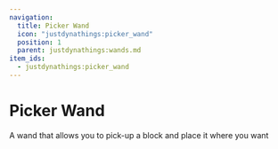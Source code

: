 ```yaml
---
navigation:
  title: Picker Wand
  icon: "justdynathings:picker_wand"
  position: 1
  parent: justdynathings:wands.md
item_ids:
  - justdynathings:picker_wand
---
```


# Picker Wand

A wand that allows you to pick-up a block and place it where you want

<ItemImage id="justdynathings:picker_wand" scale="4.0"/>

<Recipe id="justdynathings:picker_wand" />
